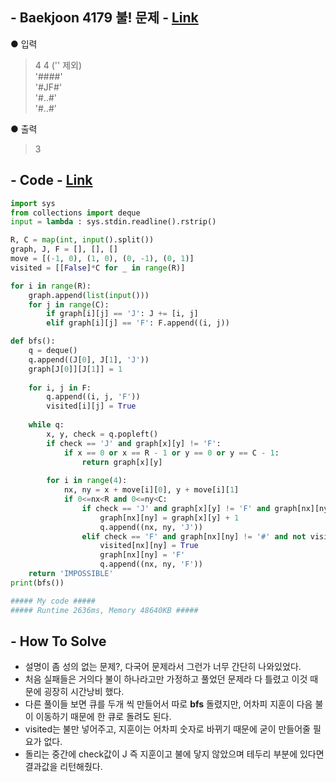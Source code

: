 ## - Baekjoon 4179 불! 문제 - [Link](https://www.acmicpc.net/problem/4179)
● 입력  
> 4 4  ('' 제외)  
'####'  
'#JF#'  
'#..#'  
'#..#'  

● 출력
> 3

## - Code - [Link](https://github.com/imtaesuu/AlgorithmPractice_with_Python/blob/main/Graph_Traversal/Baekjoon_4179/Baekjoon_4179.py)

```python
import sys
from collections import deque
input = lambda : sys.stdin.readline().rstrip()

R, C = map(int, input().split())
graph, J, F = [], [], []
move = [(-1, 0), (1, 0), (0, -1), (0, 1)]
visited = [[False]*C for _ in range(R)]

for i in range(R):
    graph.append(list(input()))
    for j in range(C):
        if graph[i][j] == 'J': J += [i, j]
        elif graph[i][j] == 'F': F.append((i, j))

def bfs():
    q = deque()
    q.append((J[0], J[1], 'J'))
    graph[J[0]][J[1]] = 1
    
    for i, j in F:
        q.append((i, j, 'F'))
        visited[i][j] = True
    
    while q:
        x, y, check = q.popleft()
        if check == 'J' and graph[x][y] != 'F':
            if x == 0 or x == R - 1 or y == 0 or y == C - 1:
                return graph[x][y]
        
        for i in range(4):
            nx, ny = x + move[i][0], y + move[i][1]
            if 0<=nx<R and 0<=ny<C:
                if check == 'J' and graph[x][y] != 'F' and graph[nx][ny] == '.':
                    graph[nx][ny] = graph[x][y] + 1
                    q.append((nx, ny, 'J'))
                elif check == 'F' and graph[nx][ny] != '#' and not visited[nx][ny]:
                    visited[nx][ny] = True
                    graph[nx][ny] = 'F'
                    q.append((nx, ny, 'F'))
    return 'IMPOSSIBLE'
print(bfs())

##### My code #####
##### Runtime 2636ms, Memory 48640KB #####
```

## - **How To Solve**
- 설명이 좀 성의 없는 문제?, 다국어 문제라서 그런가 너무 간단히 나와있었다.
- 처음 실패들은 거의다 불이 하나라고만 가정하고 풀었던 문제라 다 틀렸고 이것 때문에 굉장히 시간낭비 했다.
- 다른 풀이들 보면 큐를 두개 씩 만들어서 따로 **bfs** 돌렸지만, 어차피 지훈이 다음 불이 이동하기 때문에 한 큐로 돌려도 된다.
- visited는 불만 넣어주고, 지훈이는 어차피 숫자로 바뀌기 때문에 굳이 만들어줄 필요가 없다.
- 돌리는 중간에 check값이 J 즉 지훈이고 불에 닿지 않았으며 테두리 부분에 있다면 결과값을 리턴해줬다.